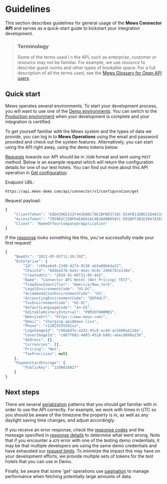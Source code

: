# Guidelines

This section describes guidelines for general usage of the __Mews Connector API__ and serves as a quick-start guide to kickstart your integration development.

> ### Terminology
> Some of the terms used i n the API, such as *enterprise*, *customer* or *resource* may not be familiar.
> For example, we use *resource* to describe guest rooms and other types of bookable space.
> For a full description of all the terms used, see the [Mews Glossary for Open API users](https://help.mews.com/s/article/Mews-Glossary-for-Open-API-users?language=en_US).

## Quick start

Mews operates several environments. To start your development process, you will want to use one of the [Demo environments](environments.md#demo-environments). You can switch to the [Production environment](environments.md#production-environment) when your development is complete and your integration is certified.

To get yourself familiar with the Mews system and the types of data we provide, you can log in to __Mews Operations__ using the email and password provided and check out the system features. Alternatively, you can start using the API right away, using the demo tokens below.

[Requests](requests.md) towards our API should be in `JSON` format and sent using `POST` method. Below is an example request which will return the configuration details for one of our test hotels. You can find out more about this API operation in [Get configuration](../operations/configuration.md#get-configuration).

Endpoint URL:

`https://api.mews-demo.com/api/connector/v1/configuration/get`

Request payload:
```javascript
{
    "ClientToken": "E0D439EE522F44368DC78E1BFB03710C-D24FB11DBE31D4621C4817E028D9E1D",
    "AccessToken": "7059D2C25BF64EA681ACAB3A00B859CC-D91BFF2B1E3047A3E0DEC1D57BE1382",
    "Client": "NameOfYourCompanyOrApplication"
}
```

If the [response](responses.md) looks something like this, you've successfully made your first request!
```javascript
{
    "NowUtc": "2021-05-05T11:39:29Z",
    "Enterprise": {
        "Id": "c65ea6e9-2340-42f4-9136-ab3a00b6da22",
        "ChainId": "8ddea57b-6a5c-4eec-8c4c-24467dce118e",
        "CreatedUtc": "2020-01-06T11:05:44Z",
        "Name": "Connector API Hotel (Net Pricing) TEST",
        "TimeZoneIdentifier": "America/New_York",
        "LegalEnvironmentCode": "US-DC",
        "AccommodationEnvironmentCode": "US",
        "AccountingEnvironmentCode": "DEFAULT",
        "TaxEnvironmentCode": "US-DC",
        "DefaultLanguageCode": "en-US",
        "EditableHistoryInterval": "P0M2DT0H0M0S",
        "WebsiteUrl": "https://www.mews.com/",
        "Email": "charging-api@mews.lixx",
        "Phone": "+12025555501xx",
        "LogoImageId": "c90a8d7e-a332-45c0-ac44-ac5600a4116e",
        "CoverImageId": "c867f682-4003-4518-b96c-abec0090a23b",
        "Address": {},
        "Currencies": [],
        "Pricing": "Net",
        "TaxPrecision": null
    },
    "PaymentCardStorage": {
        "PublicKey": "1100016827"
    }
}
```

## Next steps

There are several [serialization](serialization.md) patterns that you should get familiar with in order to use the API correctly. For example, we work with times in UTC so you should be aware of the timezone the property is in, as well as any daylight saving time changes, and adjust accordingly.

If you receive an error response, check the [response codes](responses.md#response-codes) and the message specified in [response details](responses.md#response-details) to determine what went wrong.
Note that if you encounter a `429` error with one of the testing demo credentials, it may be that multiple developers are using the same demo credentials and have exhausted our [request limits](requests.md#request-limits).
To minimize the impact this may have on your development efforts, we provide multiple sets of tokens for the test hotels that you can use in Demo.

Finally, be aware that some 'get' operations use [pagination](pagination.md) to manage performance when fetching potentially large amounts of data.
